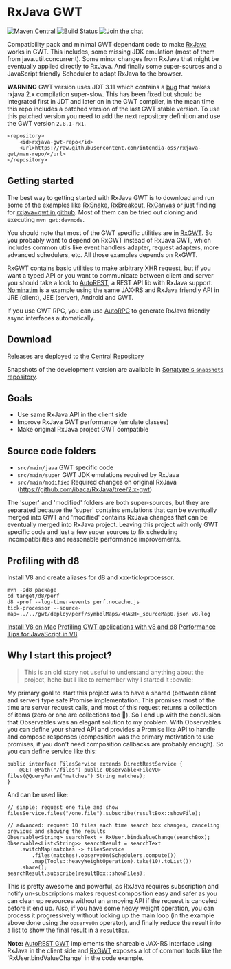 # RxJava GWT

[![Maven Central][mavenbadge-svg]][mavenbadge]
[![Build Status][cibadge-svg]][cibadge]
[![Join the chat][chatbadge-svg]][chatbadge]

Compatibility pack and minimal GWT dependant code to make [RxJava](https://github.com/ReactiveX/RxJava) works in GWT.
This includes, some missing JDK emulation (most of them from java.util.concurrent). Some minor changes from RxJava
that might be eventually applied directly to RxJava. And finally some super-sources and a JavaScript friendly Scheduler
to adapt RxJava to the browser.

**WARNING** GWT version uses JDT 3.11 which contains a [bug](https://bugs.eclipse.org/bugs/show_bug.cgi?id=521438) 
that makes rxjava 2.x compilation super-slow. This has been fixed but should be integrated first in JDT and later on in
the GWT compiler, in the mean time this repo includes a patched version of the last GWT stable version. To use this 
patched version you need to add the next repository definition and use the GWT version `2.8.1-rx1`.
```
<repository>
    <id>rxjava-gwt-repo</id>
    <url>https://raw.githubusercontent.com/intendia-oss/rxjava-gwt/mvn-repo/</url>
</repository>
```

## Getting started

The best way to getting started with RxJava GWT is to download and run some of the examples like 
[RxSnake](https://github.com/ibaca/rxsnake-gwt), [RxBreakout](https://github.com/ibaca/rxbreakout-gwt), 
[RxCanvas](https://github.com/ibaca/rxcanvas-gwt) or just finding for 
[rxjava+gwt in github](https://github.com/search?utf8=%E2%9C%93&q=topic%3Arxjava+topic%3Agwt+&type=Repositories). 
Most of them can be tried out cloning and executing `mvn gwt:devmode`.                                    

You should note that most of the GWT specific utilities are in [RxGWT](https://github.com/intendia-oss/rxgwt). So you 
probably want to depend on RxGWT instead of RxJava GWT, which includes common utils like event handlers adapter, 
request adapters, more advanced schedulers, etc. All those examples depends on RxGWT.

RxGWT contains basic utilities to make arbitrary XHR request, but if you want a typed API or you want to communicate 
between client and server you should take a look to 
[AutoREST](https://github.com/intendia-oss/autorest), a REST API lib with RxJava support. 
[Nominatim](https://github.com/ibaca/autorest-nominatim-example) is a example using 
the same JAX-RS and RxJava friendly API in JRE (client), JEE (server), Android and GWT. 

If you use GWT RPC, you can use [AutoRPC](https://github.com/intendia-oss/autorpc-gwt) to generate RxJava friendly 
async interfaces automatically. 

## Download

Releases are deployed to [the Central Repository][releases]

Snapshots of the development version are available in [Sonatype's `snapshots` repository][snap].

 [releases]: https://search.maven.org/#search%7Cga%7C1%7Cg%3A%22com.intendia.gwt%22%20AND%20a%3A%22rxjava-gwt%22
 [snap]: https://oss.sonatype.org/content/repositories/snapshots/

## Goals

 * Use same RxJava API in the client side
 * Improve RxJava GWT performance (emulate classes)
 * Make original RxJava project GWT compatible
 
## Source code folders 

 * `src/main/java` GWT specific code
 * `src/main/super` GWT JDK emulations required by RxJava
 * `src/main/modified` Required changes on original RxJava (https://github.com/ibaca/RxJava/tree/2.x-gwt)
 
 The 'super' and 'modified' folders are both super-sources, but they are separated because the 'super' contains 
 emulations that can be eventually merged into GWT and 'modified' contains RxJava changes that can be eventually
 merged into RxJava project. Leaving this project with only GWT specific code and just a few super sources to 
 fix scheduling incompatibilities and reasonable performance improvements.   

## Profiling with d8

Install V8 and create aliases for d8 and xxx-tick-processor.

```
mvn -Dd8 package
cd target/d8/perf
d8 -prof --log-timer-events perf.nocache.js
tick-processor --source-map=../../gwt/deploy/perf/symbolMaps/<HASH>_sourceMap0.json v8.log
```

[Install V8 on Mac](https://gist.github.com/kevincennis)
[Profiling GWT applications with v8 and d8](http://blog.daniel-kurka.de/2014/01/profiling-gwt-applications-with-v8-and.html)
[Performance Tips for JavaScript in V8](http://www.html5rocks.com/en/tutorials/speed/v8/)

## Why I start this project?

>This is an old story not useful to understand anything about the project, hehe but I like to remember why I started 
it :bowtie:

My primary goal to start this project was to have a shared (between client and server) type safe Promise 
implementation. This promises most of the time are server request calls, and most of this request returns 
a collection of items (zero or one are collections too :grimacing:). So I end up with the conclusion that Observables 
was an elegant solution to my problem. With Observables you can define your shared API and provides a Promise like API 
to handle and compose responses (composition was the primary motivation to use promises, if you don't need composition 
callbacks are probably enough). So you can define service like this:  
```
public interface FilesService extends DirectRestService {
    @GET @Path("/files") public Observable<FileVO> files(@QueryParam("matches") String matches);
}
```
And can be used like:
```
// simple: request one file and show
filesService.files("/one.file").subscribe(resultBox::showFile);

// advanced: request 10 files each time search box changes, canceling previous and showing the results
Observable<String> searchText = RxUser.bindValueChange(searchBox);
Observable<List<String>> searchResult = searchText
    .switchMap(matches -> filesService
        .files(matches).observeOn(Schedulers.compute())
        .map(Tools::heavyWeightOperation).take(10).toList())
    .share();
searchResult.subscribe(resultBox::showFiles);    
```
This is pretty awesome and powerful, as RxJava requires subscription and notify un-subscriptions makes request 
composition easy and safer as you can clean up resources without an annoying API if the request is canceled before
it end up. Also, if you have some heavy weight operation, you can process it progressively without locking up the 
main loop (in the example above done using the `observeOn` operator), and finally reduce the result into a list to 
show the final result in a `resultBox`. 

**Note:** [AutoREST GWT](https://github.com/intendia-oss/autorest) implements 
the shareable JAX-RS interface using RxJava in the client side and [RxGWT](https://github.com/intendia-oss/rxgwt)
exposes a lot of common tools like the 'RxUser.bindValueChange' in the code example. 


 [mavenbadge]: https://maven-badges.herokuapp.com/maven-central/com.intendia.gwt/rxjava-gwt
 [mavenbadge-svg]: https://maven-badges.herokuapp.com/maven-central/com.intendia.gwt/rxjava-gwt/badge.svg
 [cibadge]: https://travis-ci.org/intendia-oss/rxjava-gwt
 [cibadge-svg]: https://travis-ci.org/intendia-oss/rxjava-gwt.svg
 [chatbadge]: https://gitter.im/intendia-oss/rxjava-gwt?utm_source=badge&utm_medium=badge&utm_campaign=pr-badge&utm_content=badge
 [chatbadge-svg]: https://badges.gitter.im/intendia-oss/rxjava-gwt.svg
